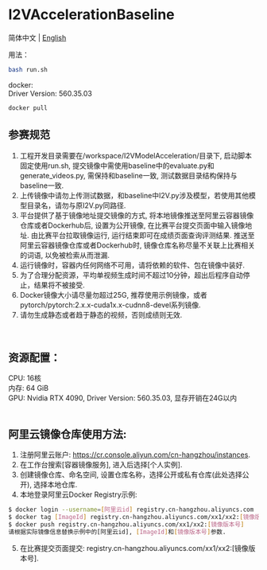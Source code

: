 # I2VAccelerationBaseline

简体中文 | [English](README_en.md)

用法：
```bash
bash run.sh
```

docker: <br/>
Driver Version: 560.35.03<br/>
```bash
docker pull 
```

## 参赛规范 <br/>
1) 工程开发目录需要在/workspace/I2VModelAcceleration/目录下, 启动脚本固定使用run.sh, 提交镜像中需使用baseline中的evaluate.py和generate_videos.py, 需保持和baseline一致, 测试数据目录结构保持与baseline一致. <br/>
2) 上传镜像中请勿上传测试数据，和baseline中I2V.py涉及模型，若使用其他模型目录名，请勿与原I2V.py同路径.<br/>
3) 平台提供了基于镜像地址提交镜像的方式, 将本地镜像推送至阿里云容器镜像仓库或者Dockerhub后, 设置为公开镜像, 在比赛平台提交页面中输入镜像地址. 由比赛平台拉取镜像运行, 运行结束即可在成绩页面查询评测结果. 推送至阿里云容器镜像仓库或者Dockerhub时, 镜像仓库名称尽量不关联上比赛相关的词语, 以免被检索从而泄漏.<br/>
4) 运行镜像时，容器内任何网络不可用，请将依赖的软件、包在镜像中装好. <br/>
5) 为了合理分配资源，平均单视频生成时间不超过10分钟，超出后程序自动停止，结果将不被接受.<br/>
6) Docker镜像大小请尽量勿超过25G, 推荐使用示例镜像，或者pytorch/pytorch:2.x.x-cuda1x.x-cudnn8-devel系列镜像.<br/>
7) 请勿生成静态或者趋于静态的视频，否则成绩则无效.<br/>
<br/>

## 资源配置：<br/>
CPU: 16核 <br/>
内存: 64 GiB <br/>
GPU: Nvidia RTX 4090, Driver Version: 560.35.03, 显存开销在24G以内 <br/>
<br/>

## 阿里云镜像仓库使用方法:<br/>
1) 注册阿里云账户: https://cr.console.aliyun.com/cn-hangzhou/instances. <br/>
2) 在工作台搜索[容器镜像服务], 进入后选择[个人实例]. <br/>
3) 创建镜像仓库、命名空间, 设置仓库名称，选择公开或私有仓库(此处选择公开),  选择本地仓库. <br/>
4) 本地登录阿里云Docker Registry示例: <br/>
```bash
$ docker login --username=[阿里云id] registry.cn-hangzhou.aliyuncs.com
$ docker tag [ImageId] registry.cn-hangzhou.aliyuncs.com/xx1/xx2:[镜像版本号]
$ docker push registry.cn-hangzhou.aliyuncs.com/xx1/xx2:[镜像版本号]
请根据实际镜像信息替换示例中的[阿里云id], [ImageId]和[镜像版本号]参数.
```
5) 在比赛提交页面提交: registry.cn-hangzhou.aliyuncs.com/xx1/xx2:[镜像版本号].
<br/>